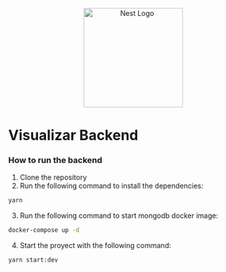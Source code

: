 <p align="center">
  <a href="http://nestjs.com/" target="blank"><img src="https://nestjs.com/img/logo-small.svg" width="200" alt="Nest Logo" /></a>
</p>

# Visualizar Backend

### How to run the backend

1. Clone the repository
2. Run the following command to install the dependencies:

```bash
yarn
```

3. Run the following command to start mongodb docker image:

```bash
docker-compose up -d
```

4. Start the proyect with the following command:

```bash
yarn start:dev
```
